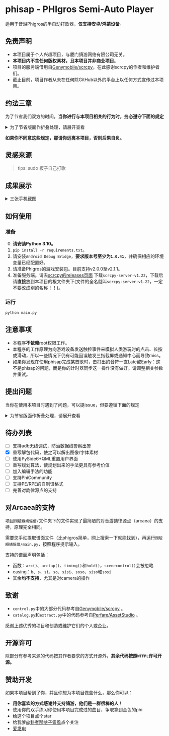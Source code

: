 # phisap - PHIgros Semi-Auto Player
适用于音游Phigros的半自动打歌器，**仅支持安卓/鸿蒙设备**。

## 免责声明
+ 本项目属于个人兴趣项目，与厦门鸽游网络有限公司无关。
+ **本项目内不含任何版权素材，且本项目并非商业项目**。
+ 项目的服务端借用自[Genymobile/scrcpy](https://github.com/Genymobile/scrcpy)，在此感谢scrcpy的作者和维护者们。
+ 截止目前，项目作者从未在任何除GitHub以外的平台上以任何方式宣传过本项目。

## 约法三章
为了节省我们双方的时间，**当你进行与本项目相关的行为时，务必遵守下面的规定**
<details>
<summary>为了节省版面作折叠处理，请展开查看</summary>

+ **如果你是未成年人，请远离本项目，否则你要保证你会为你的行为负责。而成年人必须要为自己的行为负责。**

+ **禁止在各大社交网站以任何方式宣传本项目。**
  + 如果你看到了有人在宣传本项目（无论赞扬地或批判地），请（以下任选）：
    + 要求对方删除相关内容
    + 利用平台的举报功能举报对方的内容
    + 给对方的内容点踩
    + 无视对方的宣传内容，不给其增加热度
+ **你因使用或修改本程序所造成的一切后果由你自己承担。**
+ **项目作者(kvarenzn)保留本项目所有权及对项目内所有内容的最终解释权。**
+ 当你在使用本项目遇到问题时，在提issue时请务必遵循下面”提出问题“一章的规定。
+ 禁止在本项目的任何位置（包括issue页面和将来的wiki页面）提出或探讨关于“音游王（简写为：yyw）”的应对措施。

</details>

**如果你不同意这些规定，那请你远离本项目，否则后果自负。**

## 灵感来源
> tips: sudo 板子自己打歌

## 成果展示

<details>
<summary>三张手机截图</summary>

![截图1](./screenshots/phone-shot1.jpg)

![截图2](./screenshots/phone-shot2.jpg)

![截图3](./screenshots/phone-shot3.jpg)

</details>

## 如何使用

### 准备
0. **请安装Python 3.10。**
1. `pip install -r requirements.txt`。
2. 请安装`Android Debug Bridge`，**要求版本号至少为`1.0.41`**，并确保相应的环境变量已经配置好。
3. 请准备Phigros的游戏安装包。目前支持v2.0.0至v2.1.1。
4. 准备服务端。请去[scrcpy的releases页面](https://github.com/Genymobile/scrcpy/releases) 下载`scrcpy-server-v1.22`，下载后请**直接**放到本项目的根文件夹下(文件的全名就叫`scrcpy-server-v1.22`，一定不要改成别的名称！！)。

### 运行
```bash
python main.py
```

## 注意事项
+ 本程序**不依赖**root权限工作。
+ 本程序的工作原理为向游戏设备发送触控事件来模拟人类游玩时的点击、长按或滑动，所以一些情况下仍有可能因误触发三指截屏或通知中心而导致miss。
+ 如果你发现在使用phisap完成某首歌时，击打出的音符一直Late或Early：这不是phisap的问题，而是你的计时器同步这一操作没有做好。请调整相关参数并重试。

## 提出问题

当你在使用本项目时遇到了问题，可以提issue，但要遵循下面的规定

<details>
<summary>为节省版面作折叠处理，请展开查看</summary>

+ **不要提与本项目无关的issue**

  + **不要提出与安装依赖相关的issue**。如果你在安装本项目的依赖时遇到了问题（如某个库安装失败，或者`pip install`报错），**请自行百度或谷歌解决**。如果你在搜索后还是无法解决这类问题，说明本项目不适合你，请放弃并远离本项目。

  + **不要提与防治音游王或小鬼相关的issue**。项目作者根本不关心什么寄吧小鬼或者音游王，不要在这里彰显你的“正义”。
  + **不要在issue里教别人应该在哪些情境下使用本项目**。不要指导别人：“你只能用这个项目解魔王曲，并且解完应该使用adb回档”或是类似的内容。牢记下面两句话：你寄吧谁啊。我寄吧谁啊。

+ 尽量不要提重复的issue。善用github的搜索功能，或许你遇到的问题别人已经提出过并已经有了解决方案。

</details>

## 待办列表
+ [ ] 支持adb无线调试，防治数据线警察出警 
+ [x] 重写解包代码，使之可以解出图像/字体素材
+ [ ] 使用PySide6+QML重置用户界面
+ [ ] 重写规划算法，使规划出来的手法更具有参考价值
+ [ ] 加入编辑手法的功能
+ [ ] 支持PhiCommunity
+ [ ] 支持PE/RPE的自制谱格式
+ [ ] 完善对韵律源点的支持

## 对Arcaea的支持
项目`闊靛緥婧愮偣/`文件夹下的文件实现了最简陋的对音游韵律源点（arcaea）的支持，原理完全相同。

需要您手动提取谱面文件（比phigros简单，网上搜索一下就能找到），再运行`闊靛緥婧愮偣/main.py`，按照程序提示输入。

支持的谱面声明包括：
+ 函数：`arc()`、`arctap()`、`timing()`和`hold()`，`scenecontrol()`会被忽略
+ easing：`b`、`s`、`si`、`so`、`sisi`、`soso`、`siso`和`sosi`
+ 其余**均不支持**，尤其是对camera的操作

## 致谢
+ `control.py`中的大部分代码参考自[Genymobile/scrcpy](https://github.com/Genymobile/scrcpy) 。
+ `catalog.py`和`extract.py`中的代码参考自[Perfare/AssetStudio](https://github.com/Perfare/AssetStudio) 。

感谢上述优秀的项目和创造或维护它们的个人或企业。

## 开源许可
除部分有参考来源的代码按其作者要求的方式开源外，**其余代码按照`WTFPL`许可开源。**

## 赞助开发

如果本项目帮到了你，并且你想为本项目做些什么，那么你可以：

+ **用你喜欢的方式感谢并支持鸽游，他们是一群很棒的人！**
+ 使用你的双手练习你使用本项目完成过的曲目，争取拿到金色的phi
+ 给这个项目点个star
+ 给我爹[@卦者那啥子靈風](https://space.bilibili.com/2679304)点个关注
+ [爱发电](https://www.bilibili.com/video/av809137829)
